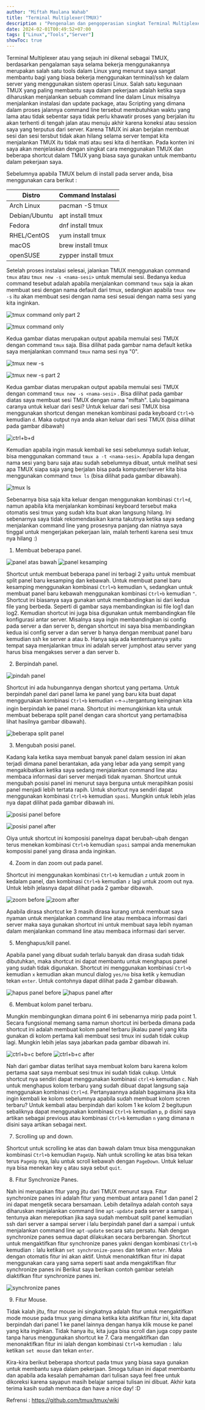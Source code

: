 ```yaml
---
author: "Miftah Maulana Wahab"
title: "Terminal Multiplexer(TMUX)"
description : "Pengenalan dan pengoperasian singkat Terminal Multiplexer (TMUX)"
date: 2024-02-01T00:49:52+07:00
tags: ["Linux","Tools","Server"]
showToc: true
---
```


Terminal Multiplexer atau yang sejauh ini dikenal sebagai TMUX, berdasarkan pengalaman saya selama bekerja menggunakannya merupakan salah satu tools dalam Linux yang menurut saya sangat membantu 
bagi yang biasa bekerja menggunakan terminal/ssh ke dalam server yang menggunakan sistem operasi Linux. Salah satu kegunaan TMUX yang paling membantu saya dalam pekerjaan adalah ketika saya diharuskan menjalankan
sebuah command line dalam Linux misalnya menjalankan instalasi dan update package, atau Scripting yang dimana dalam proses jalannya command line tersebut membutuhkan waktu yang lama atau tidak sebentar saya tidak perlu khawatir proses yang berjalan itu akan terhenti di tengah jalan atau menuju akhir karena koneksi atau session saya yang terputus dari server. Karena TMUX ini akan berjalan membuat sesi dan sesi tersbut tidak akan hilang selama server tempat kita menjalankan TMUX itu tidak mati atau sesi kita di hentikan. Pada konten ini saya akan menjelaskan dengan singkat cara menggunakan TMUX dan beberapa shortcut dalam TMUX yang biasa saya gunakan untuk membantu dalam pekerjaan saya.

Sebelumnya apabila TMUX belum di install pada server anda, bisa menggunakan cara berikut :

| Distro | Command Instalasi |
|------|------|
| Arch Linux | pacman -S tmux |
| Debian/Ubuntu | apt install tmux |
| Fedora | dnf install tmux |
| RHEL/CentOS | yum install tmux |
| macOS | brew install tmux |
| openSUSE | zypper install tmux |

Setelah proses instalasi selesai, jalankan TMUX menggunakan command `tmux` atau `tmux new -s <nama-sesi>` untuk memulai sesi. Bedanya kedua command tesebut adalah apabila menjalankan command `tmux` saja ia akan membuat sesi dengan nama default dari tmux, sedangkan apabila `tmux new -s` itu akan membuat sesi dengan nama sesi sesuai dengan nama sesi yang kita inginkan. 

![tmux command only part 2](https://miftah-maulana.my.id/assets/images/TMUX/tmux_command_only_part_2.png)

![tmux command only](https://miftah-maulana.my.id/assets/images/TMUX/tmux_command_only.png)

Kedua gambar diatas merupakan output apabila memulai sesi TMUX dengan command `tmux` saja. Bisa dilihat pada gambar nama default ketika saya menjalankan command `tmux` nama sesi nya "0".

![tmux new -s](https://miftah-maulana.my.id/assets/images/TMUX/tmux_new_-s.png)

![tmux new -s part 2](https://miftah-maulana.my.id/assets/images/TMUX/tmux_new_-s_part_2.png)

Kedua gambar diatas merupakan output apabila memulai sesi TMUX dengan command `tmux new -s <nama-sesi>` . Bisa dilihat pada gambar diatas saya membuat sesi TMUX dengan nama "miftah". Lalu bagaimana caranya untuk keluar dari sesi? Untuk keluar dari sesi TMUX bisa menggunakan shortcut dengan menekan kombinasi pada keyboard `Ctrl+b` kemudian `d`. Maka output nya anda akan keluar dari sesi TMUX (bisa dilihat pada gambar dibawah)

![ctrl+b+d](https://miftah-maulana.my.id/assets/images/TMUX/ctrl+b+d.png)

Kemudian apabila ingin masuk kembali ke sesi sebelumnya sudah keluar, bisa menggunakan command `tmux a -t <nama-sesi>`. Apabila lupa dengan nama sesi yang baru saja atau sudah sebelumnya dibuat, untuk melihat sesi apa TMUX siapa saja yang berjalan bisa pada komputer/server kita bisa menggunakan command `tmux ls` (bisa dilihat pada gambar dibawah).

![tmux ls](https://miftah-maulana.my.id/assets/images/TMUX/tmux_ls.png)

Sebenarnya bisa saja kita keluar dengan menggunakan kombinasi `Ctrl+d`, namun apabila kita menjalankan kombinasi keyboard tersebut maka otomatis sesi tmux yang sudah kita buat akan langsung hilang. Ini sebenarnya saya tidak rekomendasikan karna takutnya ketika saya sedang menjalankan command line yang prosesnya panjang dan niatnya saya tinggal untuk mengerjakan pekerjaan lain, malah terhenti karena sesi tmux nya hilang :)

1. Membuat beberapa panel.

![panel atas bawah](https://miftah-maulana.my.id/assets/images/TMUX/window_atas_bawah.png)
![panel kesamping](https://miftah-maulana.my.id/assets/images/TMUX/window_kesamping.png)

Shortcut untuk membuat beberapa panel ini terbagi 2 yaitu untuk membuat split panel baru kesamping dan kebawah. Untuk membuat panel baru kesamping menggunakan kombinasi `Ctrl+b` kemudian `%`, sedangkan untuk membuat panel baru kebawah menggunakan kombinasi `Ctrl+b` kemudian `"`. Shortcut ini biasanya saya gunakan untuk membandingkan isi dari kedua file yang berbeda. Seperti di gambar saya membandingkan isi file log1 dan log2. Kemudian shortcut ini juga bisa digunakan untuk membandingkan file konfigurasi antar server. Misalnya saya ingin membandingkan isi config pada server a dan server b, dengan shortcut ini saya bisa membandingkan kedua isi config server a dan server b hanya dengan membuat panel baru kemudian ssh ke server a atau b. Hanya saja ada kententuannya yaitu tempat saya menjalankan tmux ini adalah server jumphost atau server yang harus bisa mengakses server a dan server b.

2. Berpindah panel.

![pindah panel](https://miftah-maulana.my.id/assets/images/TMUX/pindah_window.png)

Shortcut ini ada hubungannya dengan shortcut yang pertama. Untuk berpindah panel dari panel lama ke panel yang baru kita buat dapat menggunakan kombinasi `Ctrl+b` kemudian `🡠🡩🡢🡣`tergantung keinginan kita ingin berpindah ke panel mana. Shortcut ini memungkinkan kita untuk membuat beberapa split panel dengan cara shortcut yang pertama(bisa lihat hasilnya gambar dibawah).

![beberapa split panel](https://miftah-maulana.my.id/assets/images/TMUX/beberapa_split_screen.png)

3. Mengubah posisi panel.

Kadang kala ketika saya membuat banyak panel dalam session ini akan terjadi dimana panel berantakan, ada yang lebar ada yang sempit yang mengakibatkan ketika saya sedang menjalankan command line atau membaca informasi dari server menjadi tidak nyaman. Shortcut untuk mengubah posisi panel ini menurut saya berguna untuk merapihkan posisi panel menjadi lebih tertata rapih. Untuk shortcut nya sendiri dapat menggunakan kombinasi `Ctrl+b` kemudian `spasi`. Mungkin untuk lebih jelas nya dapat dilihat pada gambar dibawah ini. 

![posisi panel before](https://miftah-maulana.my.id/assets/images/TMUX/posisi_screen_before.png)

![posisi panel after](https://miftah-maulana.my.id/assets/images/TMUX/posisi_screen_after.png)

Oiya untuk shortcut ini komposisi panelnya dapat berubah-ubah dengan terus menekan kombinasi `Ctrl+b` kemudian `spasi` sampai anda menemukan komposisi panel yang dirasa anda inginkan.

4. Zoom in dan zoom out pada panel.

Shortcut ini menggunakan kombinasi `Ctrl+b` kemudian `z` untuk zoom in kedalam panel, dan kombinasi `Ctrl+b` kemudian `z` lagi untuk zoom out nya. Untuk lebih jelasnya dapat dilihat pada 2 gambar dibawah.

![zoom before](https://miftah-maulana.my.id/assets/images/TMUX/zoom_in_dan_zoom_out_before.png)
![zoom after](https://miftah-maulana.my.id/assets/images/TMUX/zoom_in_dan_zoom_out_after.png)

Apabila dirasa shortcut ke 3 masih dirasa kurang untuk membuat saya nyaman untuk menjalankan command line atau membaca informasi dari server maka saya gunakan shortcut ini untuk membuat saya lebih nyaman dalam menjalankan command line atau membaca informasi dari server.

5. Menghapus/kill panel.

Apabila panel yang dibuat sudah terlalu banyak dan dirasa sudah tidak dibutuhkan, maka shortcut ini dapat membantu untuk menghapus panel yang sudah tidak digunakan. Shortcut ini menggunakan kombinasi `Ctrl+b` kemudian `x` kemudian akan muncul dialog `yes/no` bisa ketik `y` kemudian tekan `enter`. Untuk contohnya dapat dilihat pada 2 gambar dibawah.

![hapus panel before](https://miftah-maulana.my.id/assets/images/TMUX/hapus_screen_before.png)
![hapus panel after](https://miftah-maulana.my.id/assets/images/TMUX/hapus_screen_after.png)

6. Membuat kolom panel terbaru.

Mungkin membingungkan dimana point 6 ini sebenarnya mirip pada point 1. Secara fungsional memang sama namun shortcut ini berbeda dimana pada shortcut ini adalah membuat kolom panel terbaru jikalau panel yang kita gunakan di kolom pertama kali membuat sesi tmux ini sudah tidak cukup lagi. Mungkin lebih jelas saya jabarkan pada gambar dibawah ini.

![ctrl+b+c before](https://miftah-maulana.my.id/assets/images/TMUX/ctrl+b+c_before.png)
![ctrl+b+c after](https://miftah-maulana.my.id/assets/images/TMUX/ctrl+b+c_after.png)

Nah dari gambar diatas terlihat saya membuat kolom baru karena kolom pertama saat saya membuat sesi tmux ini sudah tidak cukup. Untuk shortcut nya sendiri dapat menggunakan kombinasi `ctrl+b` kemudian `c`. Nah untuk menghapus kolom terbaru yang sudah dibuat dapat langsung saja menggunakan kombinasi `Ctrl+d`. Pertanyaannya adalah bagaimana jika kita ingin kembali ke kolom sebelumnya apabila sudah membuat kolom scren terbaru? Untuk kembali atau berpindah dari kolom 1 ke kolom 2 begitupun sebaliknya dapat menggunakan kombinasi `Ctrl+b` kemudian `p`, p disini saya artikan sebagai previous atau kombinasi `Ctrl+b` kemudian `n` yang dimana n disini saya artikan sebagai next.

7. Scrolling up and down.

Shortcut untuk scrolling ke atas dan bawah dalam tmux bisa menggunakan kombinasi `Ctrl+b` kemudian `PageUp`. Nah untuk scrolling ke atas bisa tekan terus `PageUp` nya, lalu untuk scroll kebawah dengan `PageDown`. Untuk keluar nya bisa menekan key `q` atau saya sebut `quit`.

8. Fitur Synchronize Panes.

Nah ini merupakan fitur yang jitu dari TMUX menurut saya. Fitur synchronize panes ini adalah fitur yang membuat antara panel 1 dan panel 2 ini dapat mengetik secara bersamaan. Lebih detailnya adalah contoh saya diharuskan menjalankan command line `apt-update` pada server a sampai i, tentunya akan merepotkan jika saya sudah membuat split panel kemudian ssh dari server a sampai server i lalu berpindah panel dari a sampai i untuk menjalankan command line `apt-update` secara satu persatu. Nah dengan synchronize panes semua dapat dilakukan secara berbarengan. Shortcut untuk mengaktifkan fitur synchronize panes yakni dengan kombinasi `Ctrl+b` kemudian `:` lalu ketikan `set synchronize-panes` dan tekan `enter`. Maka dengan otomatis fitur ini akan aktif. Untuk menonaktifkan fitur ini dapat menggunakan cara yang sama seperti saat anda mengaktifkan fitur synchronize panes ini Berikut saya berikan contoh gambar setelah diaktifkan fitur synchronize panes ini.

![synchronize panes](https://miftah-maulana.my.id/assets/images/TMUX/synchronize-panes.png)




9. Fitur Mouse.

Tidak kalah jitu, fitur mouse ini singkatnya adalah fitur untuk mengaktifkan mode mouse pada tmux yang dimana ketika kita aktifkan fitur ini, kita dapat berpindah dari panel 1 ke panel lainnya dengan hanya klik mouse ke panel yang kita inginkan. Tidak hanya itu, kita juga bisa scroll dan juga copy paste tanpa harus menggunakan shortcut ke 7. Cara mengaktifkan dan menonaktifkan fitur ini ialah dengan kombinasi `Ctrl+b` kemudian `:` lalu ketikan `set mouse` dan tekan `enter`.


Kira-kira berikut beberapa shortcut pada tmux yang biasa saya gunakan untuk membantu saya dalam pekerjaan. Smoga tulisan ini dapat membantu dan apabila ada kesalah pemahaman dari tulisan saya feel free untuk dikoreksi karena sayapun masih belajar sampai tulisan ini dibuat. Akhir kata terima kasih sudah membaca dan have a nice day! :D




Refrensi : https://github.com/tmux/tmux/wiki



